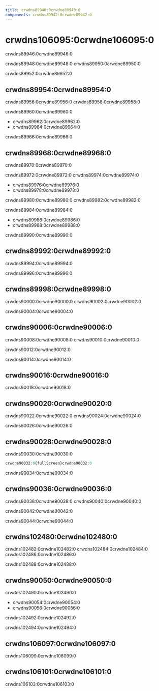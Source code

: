 ```yaml
---
title: crwdns89940:0crwdne89940:0
components: crwdns89942:0crwdne89942:0
---
```


# crwdns106095:0crwdne106095:0

<p class="description">crwdns89946:0crwdne89946:0</p>

crwdns89948:0crwdne89948:0 crwdns89950:0crwdne89950:0

crwdns89952:0crwdne89952:0

## crwdns89954:0crwdne89954:0

crwdns89956:0crwdne89956:0 crwdns89958:0crwdne89958:0

crwdns89960:0crwdne89960:0

- crwdns89962:0crwdne89962:0
- crwdns89964:0crwdne89964:0

crwdns89966:0crwdne89966:0

## crwdns89968:0crwdne89968:0

crwdns89970:0crwdne89970:0

crwdns89972:0crwdne89972:0 crwdns89974:0crwdne89974:0

- crwdns89976:0crwdne89976:0
- crwdns89978:0crwdne89978:0

crwdns89980:0crwdne89980:0 crwdns89982:0crwdne89982:0

crwdns89984:0crwdne89984:0

- crwdns89986:0crwdne89986:0
- crwdns89988:0crwdne89988:0

crwdns89990:0crwdne89990:0

## crwdns89992:0crwdne89992:0

crwdns89994:0crwdne89994:0

crwdns89996:0crwdne89996:0

## crwdns89998:0crwdne89998:0

crwdns90000:0crwdne90000:0 crwdns90002:0crwdne90002:0

crwdns90004:0crwdne90004:0

## crwdns90006:0crwdne90006:0

crwdns90008:0crwdne90008:0 crwdns90010:0crwdne90010:0

crwdns90012:0crwdne90012:0

crwdns90014:0crwdne90014:0

## crwdns90016:0crwdne90016:0

crwdns90018:0crwdne90018:0

## crwdns90020:0crwdne90020:0

crwdns90022:0crwdne90022:0 crwdns90024:0crwdne90024:0

crwdns90026:0crwdne90026:0

## crwdns90028:0crwdne90028:0

crwdns90030:0crwdne90030:0

```jsx
crwdns90032:0{fullScreen}crwdne90032:0
```

crwdns90034:0crwdne90034:0

## crwdns90036:0crwdne90036:0

crwdns90038:0crwdne90038:0 crwdns90040:0crwdne90040:0

crwdns90042:0crwdne90042:0

crwdns90044:0crwdne90044:0

## crwdns102480:0crwdne102480:0

crwdns102482:0crwdne102482:0 crwdns102484:0crwdne102484:0 crwdns102486:0crwdne102486:0

crwdns102488:0crwdne102488:0

## crwdns90050:0crwdne90050:0

crwdns102490:0crwdne102490:0

- crwdns90054:0crwdne90054:0
- crwdns90056:0crwdne90056:0

crwdns102492:0crwdne102492:0

crwdns102494:0crwdne102494:0

## crwdns106097:0crwdne106097:0

crwdns106099:0crwdne106099:0

## crwdns106101:0crwdne106101:0

crwdns106103:0crwdne106103:0